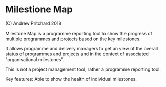 # Milestione Map

(C) Andrew Pritchard 2018

Milestone Map is a programme reporting tool to show the progress of multiple programmes and projects based on the key milestones.

It allows programme and delivery managers to get an view of the overall status of programmes and projects and in the context of associated "organisational milestones".

This is not a project management tool, rather a programme reporting tool.

Key features: Able to show the health of individual milestones.
